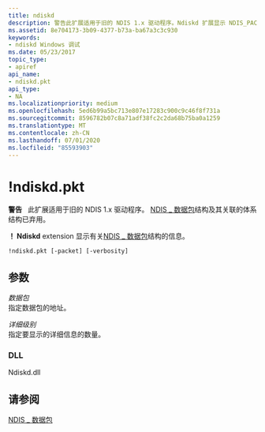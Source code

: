 ```yaml
---
title: ndiskd
description: 警告此扩展适用于旧的 NDIS 1.x 驱动程序。Ndiskd 扩展显示 NDIS_PACKET 结构的相关信息。
ms.assetid: 8e704173-3b09-4377-b73a-ba67a3c3c930
keywords:
- ndiskd Windows 调试
ms.date: 05/23/2017
topic_type:
- apiref
api_name:
- ndiskd.pkt
api_type:
- NA
ms.localizationpriority: medium
ms.openlocfilehash: 5ed6b99a5bc713e807e17283c900c9c46f8f731a
ms.sourcegitcommit: 8596782b07c8a71adf38fc2c2da68b75ba0a1259
ms.translationtype: MT
ms.contentlocale: zh-CN
ms.lasthandoff: 07/01/2020
ms.locfileid: "85593903"
---
```

# <a name="ndiskdpkt"></a>!ndiskd.pkt

**警告**   此扩展适用于旧的 NDIS 1.x 驱动程序。 [NDIS \_ 数据包](https://docs.microsoft.com/previous-versions/windows/hardware/network/ff557086(v=vs.85))结构及其关联的体系结构已弃用。

**！ Ndiskd** extension 显示有关[NDIS \_ 数据包](https://docs.microsoft.com/previous-versions/windows/hardware/network/ff557086(v=vs.85))结构的信息。

```console
!ndiskd.pkt [-packet] [-verbosity] 
```

## <a name="parameters"></a>参数

<span id="_______Packet______"></span><span id="_______packet______"></span><span id="_______PACKET______"></span>*数据包*   
指定数据包的地址。

<span id="_______Verbosity______"></span><span id="_______verbosity______"></span><span id="_______VERBOSITY______"></span>*详细级别*   
指定要显示的详细信息的数量。

### <a name="dll"></a>DLL

Ndiskd.dll

## <a name="see-also"></a>请参阅

[NDIS \_ 数据包](https://docs.microsoft.com/previous-versions/windows/hardware/network/ff557086(v=vs.85))
